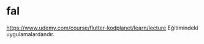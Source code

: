 # fal

https://www.udemy.com/course/flutter-kodplanet/learn/lecture Eğitimindeki uygulamalardandır.

